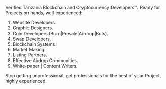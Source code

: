 Verified Tanzania Blockchain and Cryptocurrency Developers™. Ready for Projects on hands, well experienced:
1. Website Developers.  
2. Graphic Designers.
3. Coin Developers (Burn|Presale|Airdrop|Bots).
4. Swap Developers.
5. Blockchain Systems.
6. Market Making.
7. Listing Partners.
8. Effective Airdrop Communities.
9. White-paper | Content Writers.

Stop getting unprofessional, get professionals for the best of your  Project, highly experienced.

<!---
TzBlockchainDevs/TzBlockchainDevs is a ✨ special ✨ repository because its `README.md` (this file) appears on your GitHub profile.
You can click the Preview link to take a look at your changes.
--->
